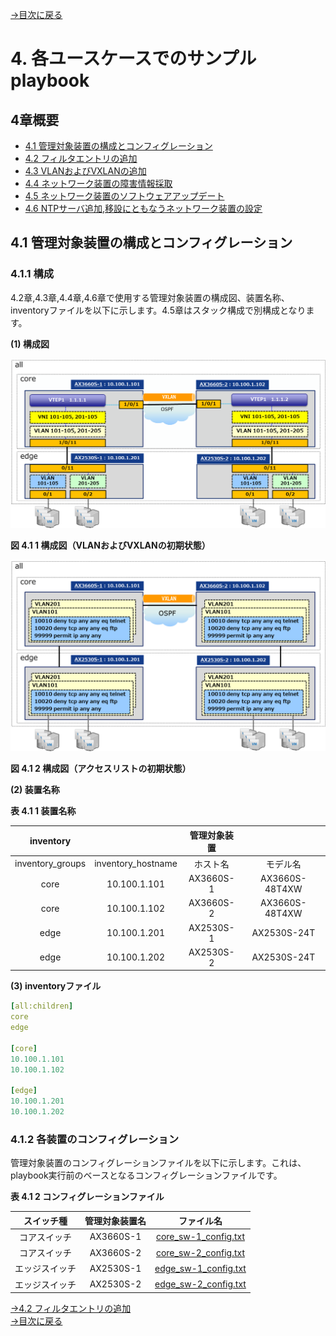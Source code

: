 [→目次に戻る](./README.md)

# 4. 各ユースケースでのサンプルplaybook

## 4章概要
- [4.1 管理対象装置の構成とコンフィグレーション](#41-管理対象装置)
- [4.2 フィルタエントリの追加](/N18R001_Ansible_Guide_Chapter4.2.md)
- [4.3 VLANおよびVXLANの追加](/N18R001_Ansible_Guide_Chapter4.3.md)
- [4.4 ネットワーク装置の障害情報採取](/N18R001_Ansible_Guide_Chapter4.4.md)
- [4.5 ネットワーク装置のソフトウェアアップデート](/N18R001_Ansible_Guide_Chapter4.5.md)
- [4.6 NTPサーバ追加,移設にともなうネットワーク装置の設定](/N18R001_Ansible_Guide_Chapter4.6.md)

## 4.1 管理対象装置の構成とコンフィグレーション

### 4.1.1 構成

4.2章,4.3章,4.4章,4.6章で使用する管理対象装置の構成図、装置名称、inventoryファイルを以下に示します。4.5章はスタック構成で別構成となります。

**(1) 構成図**

<img src="images/4.1-1.png" width="600">

**図 4.1 1  構成図（VLANおよびVXLANの初期状態）**

<img src="images/4.1-2.png" width="600">

**図 4.1 2  構成図（アクセスリストの初期状態）**

**(2) 装置名称**

**表 4.1 1 装置名称**

|    inventory  |   |  管理対象装置  |  |
| :--------: | :----------: | :-------: | :-------: |
| inventory_groups | inventory_hostname |    ホスト名    |    モデル名    |
| core |  10.100.1.101   |  AX3660S-1   | AX3660S-48T4XW |
| core |  10.100.1.102   |  AX3660S-2   | AX3660S-48T4XW |
| edge |  10.100.1.201   |  AX2530S-1   |  AX2530S-24T   |
| edge |  10.100.1.202   |  AX2530S-2   |  AX2530S-24T   |

**(3) inventoryファイル**
~~~yaml
[all:children]
core
edge

[core]
10.100.1.101
10.100.1.102

[edge]
10.100.1.201
10.100.1.202
~~~

### 4.1.2 各装置のコンフィグレーション

管理対象装置のコンフィグレーションファイルを以下に示します。これは、playbook実行前のベースとなるコンフィグレーションファイルです。

**表 4.1 2 コンフィグレーションファイル**

|	スイッチ種  |管理対象装置名	|ファイル名	|
| :------: | :------: | :------: |
|コアスイッチ	|AX3660S-1	|[core_sw-1_config.txt](/config/core_sw-1_config.txt) |
|コアスイッチ |AX3660S-2    |[core_sw-2_config.txt](/config/core_sw-2_config.txt) |
|エッジスイッチ |AX2530S-1	|[edge_sw-1_config.txt](/config/edge_sw-1_config.txt) |
|エッジスイッチ |AX2530S-2  |[edge_sw-2_config.txt](/config/edge_sw-2_config.txt) |

[→4.2 フィルタエントリの追加](/N18R001_Ansible_Guide_Chapter4.2.md)  
[→目次に戻る](./README.md)
